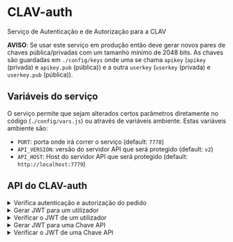 # CLAV-auth
Serviço de Autenticação e de Autorização para a CLAV

**AVISO**: Se usar este serviço em produção então deve gerar novos pares de chaves pública/privadas com um tamanho mínimo de 2048 bits. As chaves são guardadas em `./config/keys` onde uma se chama `apikey` (`apikey` (privada) e `apikey.pub` (pública)) e a outra `userkey` (`userkey` (privada) e `userkey.pub` (pública)).

## Variáveis do serviço

O serviço permite que sejam alterados certos parâmetros diretamente no código (`./config/vars.js`) ou através de variáveis ambiente. Estas variáveis ambiente são:

- `PORT`: porta onde irá correr o serviço (default: `7778`)
- `API_VERSION`: versão do servidor API que será protegido (default: `v2`)
- `API_HOST`: Host do servidor API que será protegido (default: `http://localhost:7779`)

## API do CLAV-auth

<details>
<summary>Verifica autenticação e autorização do pedido</summary>

```http
POST /auth
```
| Parâmetro | Tipo | Local | Descrição |
| :--- | :--- | :--- | :--- |
| `method` | `string` (`GET`, `POST`, `PUT`, `DELETE`, `PATCH`) | body | **Required**. Método/Verbo do pedido. |
| `path` | `string` | body | **Required**. Caminho (sem querystring) do pedido. |
| `query` | `object` | body | **Required**. Querystring do pedido. |
| `headers` | `object` | body | **Required**. Cabeçalhos do pedido. |

Resposta:

- `200`: Pode realizar o pedido (possui autenticação e autorização). No body da resposta envia o JWT descodificado e adiciona um campo `idType` (com valores possíveis `User` ou `Chave`)
- `401`: Não tem autenticação para realizar o pedido
- `403`: Não tem autorização para realizar o pedido
- `404`: A rota (path) do pedido não existe
- `422`: Parâmetros em falta/incorretos
- `500`: Erro interno

📄 **Exemplo de uso**

Pedido:
```
curl -H "Content-Type: application/json" -d '{
  "method": "GET",
  "query": { "formato": "normalizado" },
  "path": "/v2/users",
  "headers": {
    "host": "localhost:8000",
    "authorization": "token eyJhbGciOiJSUzI1NiIsInR5cCI6IkpXVCJ9.eyJpZCI6IjVlMmFkY2ZkYzM4YWVmNWNhYTkwZWZjNyIsImxldmVsIjo3LCJlbnRpZGFkZSI6ImVudF9BM0VTIiwiZW1haWwiOiJqY20zMDBAbGl2ZS5jb20ucHQiLCJpYXQiOjE1OTAwNTQzODgsImV4cCI6MTU5MDA4MzE4OH0.kVdV9yVzfQnhBMpUZqIEyvZF0UeJHqgpjYhNwZ2M9fRoKKxK1OdyR-Oq6d3BntU68m7xXaWXtTVrFl2_YvkjA2z0MAvSCdxchvvo_BjhnHJNUJe5DwYdiA7qN5hdyei4EPgpzr6Gs8QXPNsKL4RKjEhjfk87c4rAVsz-inzzSWKVmO69KHW855fkM0Cb6g6gzre2CmfIJFuDCMQ0x1FN2-N4e3rrpIy8lHgNehDbGfUUGLcTSeN0V1Xm34EV-T__hsVhcbVn1okNsjqSV9a0lRC0yPe43gWTRrOVYu9dproz0LWU0HY4FRJrQnZYn4_GscyBf3mDbtOlNOpUq8-cxg",
    "accept": "*/*",
    "cache-control": "no-cache",
    "content-length": "88",
    "accept-encoding": "gzip, deflate, br",
    "content-type": "application/x-www-form-urlencoded",
    "connection": "keep-alive"
  }
}' http://localhost:7778/auth
```

Resposta:
```json
{
    "id":"5e2adcfdc38aef5caa90efc7",
    "level":7,
    "entidade":"ent_A3ES",
    "email":"jcm300@live.com.pt",
    "iat":1590054388,
    "exp":1590083188,
    "idType":"User"
}
```
</details>

<details>
<summary>Gerar JWT para um utilizador</summary>

```http
POST /user/sign
```
| Parâmetro | Tipo | Local | Descrição |
| :--- | :--- | :--- | :--- |
| `user` | `object` | body | **Required**. Dados do utilizador. |
| `expiresIn` | `string` (`^\d+(ms\|s\|m\|h\|d\|y)$`) | body | **Required**. Duração do JWT. |

Resposta:

- `200`: Devolve o JWT gerado
- `422`: Parâmetros em falta/incorretos
- `500`: Erro interno

📄 **Exemplo de uso**

Pedido:
```
curl -H "Content-Type: application/json" -d '{
  "user": {
    "id": "5e2adcfdc38aef5caa90efc7",
    "name": "jcm",
    "level": 7,
    "entidade": "ent_A3ES",
    "email": "jcm300@live.com.pt"
  },
  "expiresIn": "8h"
}' http://localhost:7778/user/sign
```

Resposta:
```json
{
    "token": "eyJhbGciOiJSUzI1NiIsInR5cCI6IkpXVCJ9.eyJpZCI6IjVlMmFkY2ZkYzM4YWVmNWNhYTkwZWZjNyIsImxldmVsIjo3LCJlbnRpZGFkZSI6ImVudF9BM0VTIiwiZW1haWwiOiJqY20zMDBAbGl2ZS5jb20ucHQiLCJpYXQiOjE1OTAwNTcyMTIsImV4cCI6MTU5MDA4NjAxMn0.jHWRYJctQgFzJJB4e-NMFVocDDCecyVH8_Vb4GUVyaAjR97MKoC8AcnuVbhPezh5kV9_a4YIlH9fqmyIHEIx1mGEQLUTaqRxeOu7EOHFGdeQWTZjA1qhmMM3iKVMApGnNHrex_Okge68limWJ-cInvdKwHa53E-RYPh2Ym-tMNxtGm9zhSDtCq0il5gkGCPOatFynMTKEPU-YMbg-vEJBmi39W1sElm9DfgWR1UPC7kTZ_Dg0q3-9h2G-MaL-dBMInx-LI2OYNIhSvfvy7x-290_BZJP6B7KrNQH-rQHhNPAFgQip-kR_tuWwEekSBlTIDQKxxy_biRH-Pcle621CQ"
}
```
</details>

<details>
<summary>Verificar o JWT de um utilizador</summary>

```http
POST /user/verify
```
| Parâmetro | Tipo | Local | Descrição |
| :--- | :--- | :--- | :--- |
| `key` | `string` | body | **Required**. JWT a verificar. |

Resposta:

- `200`: Devolve o JWT descodificado
- `422`: Parâmetros em falta/incorretos
- `500`: Erro interno ou JWT inválido/expirado

📄 **Exemplo de uso**

Pedido:
```
curl -H "Content-Type: application/json" -d '{
  "key": "eyJhbGciOiJSUzI1NiIsInR5cCI6IkpXVCJ9.eyJpZCI6IjVlMmFkY2ZkYzM4YWVmNWNhYTkwZWZjNyIsImxldmVsIjo3LCJlbnRpZGFkZSI6ImVudF9BM0VTIiwiZW1haWwiOiJqY20zMDBAbGl2ZS5jb20ucHQiLCJpYXQiOjE1OTAwNTcyMTIsImV4cCI6MTU5MDA4NjAxMn0.jHWRYJctQgFzJJB4e-NMFVocDDCecyVH8_Vb4GUVyaAjR97MKoC8AcnuVbhPezh5kV9_a4YIlH9fqmyIHEIx1mGEQLUTaqRxeOu7EOHFGdeQWTZjA1qhmMM3iKVMApGnNHrex_Okge68limWJ-cInvdKwHa53E-RYPh2Ym-tMNxtGm9zhSDtCq0il5gkGCPOatFynMTKEPU-YMbg-vEJBmi39W1sElm9DfgWR1UPC7kTZ_Dg0q3-9h2G-MaL-dBMInx-LI2OYNIhSvfvy7x-290_BZJP6B7KrNQH-rQHhNPAFgQip-kR_tuWwEekSBlTIDQKxxy_biRH-Pcle621CQ"
}' http://localhost:7778/user/verify
```

Resposta:
```json
{
    "id": "5e2adcfdc38aef5caa90efc7",
    "level": 7,
    "entidade": "ent_A3ES",
    "email": "jcm300@live.com.pt",
    "iat": 1590057212,
    "exp": 1590086012
}
```
</details>

<details>
<summary>Gerar JWT para uma Chave API</summary>

```http
POST /apikey/sign
```
| Parâmetro | Tipo | Local | Descrição |
| :--- | :--- | :--- | :--- |
| `apikey` | `object` | body | **Required**. Dados da Chave API. |
| `expiresIn` | `string` (`^\d+(ms\|s\|m\|h\|d\|y)$`) | body | **Required**. Duração do JWT. |

Resposta:

- `200`: Devolve o JWT gerado
- `422`: Parâmetros em falta/incorretos
- `500`: Erro interno

📄 **Exemplo de uso**

Pedido:
```
curl -H "Content-Type: application/json" -d '{
  "apikey": {
    "id": "5e2adcfdc38aef5caa90efc7"
  },
  "expiresIn": "30d"
}' http://localhost:7778/apikey/sign
```

Resposta:
```json
{
    "token": "eyJhbGciOiJSUzI1NiIsInR5cCI6IkpXVCJ9.eyJpZCI6IjVlMmFkY2ZkYzM4YWVmNWNhYTkwZWZjNyIsImxldmVsIjo3LCJlbnRpZGFkZSI6ImVudF9BM0VTIiwiZW1haWwiOiJqY20zMDBAbGl2ZS5jb20ucHQiLCJpYXQiOjE1OTAwNTcyMTIsImV4cCI6MTU5MDA4NjAxMn0.jHWRYJctQgFzJJB4e-NMFVocDDCecyVH8_Vb4GUVyaAjR97MKoC8AcnuVbhPezh5kV9_a4YIlH9fqmyIHEIx1mGEQLUTaqRxeOu7EOHFGdeQWTZjA1qhmMM3iKVMApGnNHrex_Okge68limWJ-cInvdKwHa53E-RYPh2Ym-tMNxtGm9zhSDtCq0il5gkGCPOatFynMTKEPU-YMbg-vEJBmi39W1sElm9DfgWR1UPC7kTZ_Dg0q3-9h2G-MaL-dBMInx-LI2OYNIhSvfvy7x-290_BZJP6B7KrNQH-rQHhNPAFgQip-kR_tuWwEekSBlTIDQKxxy_biRH-Pcle621CQ"
}
```
</details>

<details>
<summary>Verificar o JWT de uma Chave API</summary>

```http
POST /apikey/verify
```
| Parâmetro | Tipo | Local | Descrição |
| :--- | :--- | :--- | :--- |
| `key` | `string` | body | **Required**. JWT a verificar. |

Resposta:

- `200`: Devolve o JWT descodificado
- `422`: Parâmetros em falta/incorretos
- `500`: Erro interno ou JWT inválido/expirado

📄 **Exemplo de uso**

Pedido:
```
curl -H "Content-Type: application/json" -d '{
  "key": "eyJhbGciOiJSUzI1NiIsInR5cCI6IkpXVCJ9.eyJpZCI6IjVlMmFkY2ZkYzM4YWVmNWNhYTkwZWZjNyIsImxldmVsIjo3LCJlbnRpZGFkZSI6ImVudF9BM0VTIiwiZW1haWwiOiJqY20zMDBAbGl2ZS5jb20ucHQiLCJpYXQiOjE1OTAwNTcyMTIsImV4cCI6MTU5MDA4NjAxMn0.jHWRYJctQgFzJJB4e-NMFVocDDCecyVH8_Vb4GUVyaAjR97MKoC8AcnuVbhPezh5kV9_a4YIlH9fqmyIHEIx1mGEQLUTaqRxeOu7EOHFGdeQWTZjA1qhmMM3iKVMApGnNHrex_Okge68limWJ-cInvdKwHa53E-RYPh2Ym-tMNxtGm9zhSDtCq0il5gkGCPOatFynMTKEPU-YMbg-vEJBmi39W1sElm9DfgWR1UPC7kTZ_Dg0q3-9h2G-MaL-dBMInx-LI2OYNIhSvfvy7x-290_BZJP6B7KrNQH-rQHhNPAFgQip-kR_tuWwEekSBlTIDQKxxy_biRH-Pcle621CQ"
}' http://localhost:7778/apikey/verify
```

Resposta:
```json
{
    "id": "5e2adcfdc38aef5caa90efc7"
}
```
</details>
